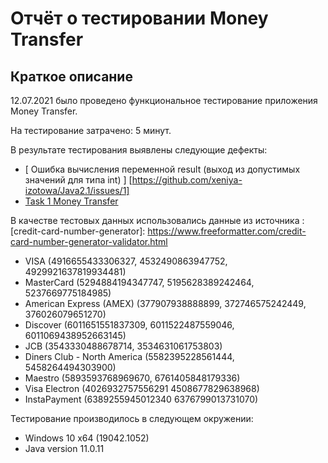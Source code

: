 # Отчёт о тестировании Money Transfer

## Краткое описание

12.07.2021 было проведено функциональное тестирование приложения Money Transfer.

На тестирование затрачено: 5 минут.

В результате тестирования выявлены следующие дефекты:
* [ Ошибка вычисления переменной result (выход из допустимых значений для типа int) ] [https://github.com/xeniya-izotowa/Java2.1/issues/1]
* <a href="https://github.com/netology-code/javaqa-homeworks/tree/master/programming"> Task 1 Money Transfer</a>

В качестве тестовых данных использовались данные из источника : [credit-card-number-generator]: https://www.freeformatter.com/credit-card-number-generator-validator.html
* VISA (4916655433306327, 4532490863947752, 4929921637819934481)
* MasterCard (5294884194347747, 5195628389242464, 5237669775184985)
* American Express (AMEX) (377907938888899, 372746575242449, 376026079651270)
* Discover (6011651551837309, 6011522487559046, 6011069438952663145)
* JCB (3543330488678714, 3534631061753803)
* Diners Club - North America (5582395228561444, 5458264494303900)
* Maestro (5893593768969670, 6761405848179336)
* Visa Electron (4026932757556291 4508677829638968)
* InstaPayment (6389255945012340 6376799013731070)


Тестирование производилось в следующем окружении:
* Windows 10 x64 (19042.1052)
* Java version 11.0.11